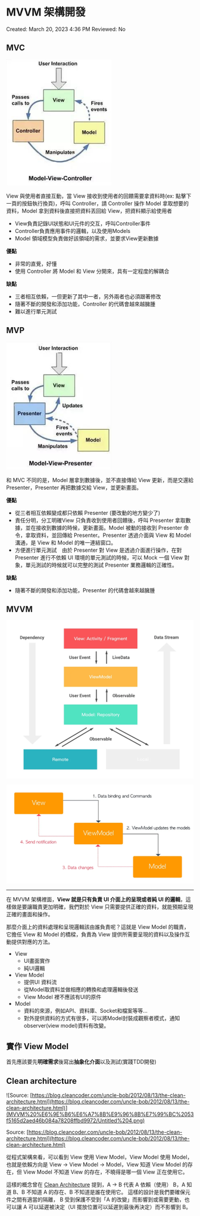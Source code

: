 # MVVM 架構開發

Created: March 20, 2023 4:36 PM
Reviewed: No

## MVC

![Untitled](MVVM%20%E6%9E%B6%E6%A7%8B%E9%96%8B%E7%99%BC%2053f5165d2aed46b084a78208ffbd9972/Untitled.png)

View 與使用者直接互動，當 View 接收到使用者的回饋需要拿資料時(ex: 點擊下一頁的按鈕執行換頁)，呼叫 Controller，請 Controller 操作 Model 拿取想要的資料，Model 拿到資料後直接把資料丟回給 View，把資料顯示給使用者

- View負責記錄UI狀態和UI元件的交互，呼叫Controller事件
- Controller負責應用事件的邏輯，以及使用Models
- Model 領域模型負責做好該領域的需求，並要求View更新數據

**優點**

- 非常的直覺，好懂
- 使用 Controller 將 Model 和 View 分開來，具有一定程度的解耦合

**缺點**

- 三者相互依賴，一但更新了其中一者，另外兩者也必須跟著修改
- 隨著不斷的開發和添加功能，Controller 的代碼會越來越臃腫
- 難以進行單元測試

## MVP

![Untitled](MVVM%20%E6%9E%B6%E6%A7%8B%E9%96%8B%E7%99%BC%2053f5165d2aed46b084a78208ffbd9972/Untitled%201.png)

和 MVC 不同的是，Model 層拿到數據後，並不直接傳給 View 更新，而是交還給 Presenter，Presenter 再把數據交給 View，並更新畫面。

**優點**

- 從三者相互依賴變成都只依賴 Presenter (要改動的地方變少了)
- 責任分明，分工明確View 只負責收到使用者回饋後，呼叫 Presenter 拿取數據，並在接收到數據的時候，更新畫面。Model 被動的接收到 Presenter 命令，拿取資料，並回傳給 Presenter。Presenter 透過介面與 View 和 Model 溝通，是 View 和 Model 的唯一連結窗口。
- 方便進行單元測試　由於 Presenter 對 View 是透過介面進行操作，在對 Presenter 進行不依賴 UI 環境的單元測試的時候，可以 Mock 一個 View 對象，單元測試的時候就可以完整的測試 Presenter 業務邏輯的正確性。

**缺點**

- 隨著不斷的開發和添加功能，Presenter 的代碼會越來越臃腫

## MVVM

![Untitled](MVVM%20%E6%9E%B6%E6%A7%8B%E9%96%8B%E7%99%BC%2053f5165d2aed46b084a78208ffbd9972/Untitled%202.png)

![Untitled](MVVM%20%E6%9E%B6%E6%A7%8B%E9%96%8B%E7%99%BC%2053f5165d2aed46b084a78208ffbd9972/Untitled%203.png)

---

在 MVVM 架構裡面，**View 就是只有負責 UI 介面上的呈現或者純 UI 的邏輯**，這樣做是要讓職責更加明確，我們對於 View 只需要提供正確的資料，就能預期呈現正確的畫面和操作。

那麼介面上的資料處理和呈現邏輯該由誰負責呢？這就是 View Model 的職責，它擔任 View 和 Model 的橋樑，負責為 View 提供所需要呈現的資料以及操作互動提供對應的方法。

- View
    - UI畫面實作
    - 純UI邏輯
- View Model
    - 提供UI 資料流
    - 從Model取資料並做相應的轉換和處理邏輯後發送
    - View Model 裡不應該有UI的原件
- Model
    - 資料的來源，例如API、資料庫、Socket和檔案等等…
    - 對外提供資料的方式有很多，可以將Model封裝成觀察者模式，通知observer(view model)資料有改變。

## 實作 View Model

首先應該要先**明確需求**後寫出**抽象化介面**以及測試(實踐TDD開發)

## Clean architecture

![Source: [https://blog.cleancoder.com/uncle-bob/2012/08/13/the-clean-architecture.html](https://blog.cleancoder.com/uncle-bob/2012/08/13/the-clean-architecture.html)](MVVM%20%E6%9E%B6%E6%A7%8B%E9%96%8B%E7%99%BC%2053f5165d2aed46b084a78208ffbd9972/Untitled%204.png)

Source: [https://blog.cleancoder.com/uncle-bob/2012/08/13/the-clean-architecture.html](https://blog.cleancoder.com/uncle-bob/2012/08/13/the-clean-architecture.html)

從程式架構來看，可以看到 View 使用 View Model，View Model 使用 Model，也就是依賴方向是 View → View Model → Model，View 知道 View Model 的存在，但 View Model 不知道 View 的存在，不曉得是哪一個 View 正在使用它。

這樣的概念曾在 [Clean Architecture](https://blog.cleancoder.com/uncle-bob/2012/08/13/the-clean-architecture.html) 提到，A → B 代表 A 依賴（使用） B，A 知道 B、B 不知道 A 的存在、B 不知道是誰在使用它。 這樣的設計是我們要確保元件之間有適當的隔離， B 受到保護不受到「A 的改變」而影響到或需要更動，也可以讓 A 可以延遲被決定（UI 擺放位置可以延遲到最後再決定）而不影響到 B。